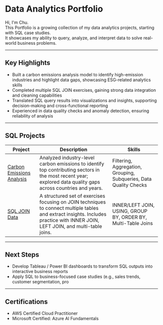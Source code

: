 # Data Analytics Portfolio  

Hi, I'm Chu.  
This Portfolio is a growing collection of my data analytics projects, starting with SQL case studies.  
It showcases my ability to query, analyze, and interpret data to solve real-world business problems.  

---

## Key Highlights  
* Built a carbon emissions analysis model to identify high-emission industries and highlight data gaps, showcasing ESG-related analytics skills  
* Completed multiple SQL JOIN exercises, gaining strong data integration and cleaning capabilities  
* Translated SQL query results into visualizations and insights, supporting decision-making and cross-functional reporting  
* Experienced in data quality checks and anomaly detection, ensuring reliability of analysis  

---

## SQL Projects  

| Project | Description | Skills |
| --- | --- | --- |
| [Carbon Emissions Analysis](sql_analysis_carbon_emissions) | Analyzed industry-level carbon emissions to identify top contributing sectors in the most recent year; explored data quality gaps across countries and years. | Filtering, Aggregation, Grouping, Subqueries, Data Quality Checks |
|[SQL JOIN Data](./sql_joining_Data)  | A structured set of exercises focusing on JOIN techniques to connect multiple tables and extract insights. Includes practice with INNER JOIN, LEFT JOIN, and multi-table joins. | INNER/LEFT JOIN, USING, GROUP BY, ORDER BY, Multi-Table Joins |

---

## Next Steps  
* Develop Tableau / Power BI dashboards to transform SQL outputs into interactive business reports  
* Apply SQL to business-focused case studies (e.g., sales trends, customer segmentation, pro


---

## Certifications  
* AWS Certified Cloud Practitioner  
* Microsoft Certified: Azure AI Fundamentals  
